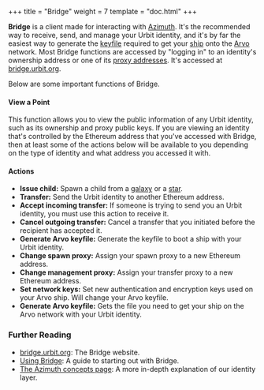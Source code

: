 +++
title = "Bridge"
weight = 7
template = "doc.html"
+++

**Bridge** is a client made for interacting with [Azimuth](../azimuth). It's the recommended way to receive, send, and manage your Urbit identity, and it's by far the easiest way to generate the [keyfile](../keyfile) required to get your [ship](../ship) onto the [Arvo](../arvo) network. Most Bridge functions are accessed by "logging in" to an identity's ownership address or one of its [proxy addresses](../proxies). It's accessed at [bridge.urbit.org](https://bridge.urbit.org/).

Below are some important functions of Bridge.

#### View a Point

This function allows you to view the public information of any Urbit identity, such as its ownership and proxy public keys. If you are viewing an identity that's controlled by the Ethereum address that you've accessed with Bridge, then at least some of the actions below will be available to you depending on the type of identity and what address you accessed it with.

#### Actions

- **Issue child:** Spawn a child from a [galaxy](../galaxy) or a [star](../star).
- **Transfer:** Send the Urbit identity to another Ethereum address.
- **Accept incoming transfer:** If someone is trying to send you an Urbit identity, you must use this action to receive it.
- **Cancel outgoing transfer:** Cancel a transfer that you initiated before the recipient has accepted it.
- **Generate Arvo keyfile:** Generate the keyfile to boot a ship with your Urbit identity.
- **Change spawn proxy:** Assign your spawn proxy to a new Ethereum address.
- **Change management proxy:** Assign your transfer proxy to a new Ethereum address.
- **Set network keys:** Set new authentication and encryption keys used on your Arvo ship. Will change your Arvo keyfile.
- **Generate Arvo keyfile:** Gets the file you need to get your ship on the Arvo network with your Urbit identity.

### Further Reading

- [bridge.urbit.org](https://bridge.urbit.org/): The Bridge website.
- [Using Bridge](@/using/operations/using-bridge.md): A guide to starting out with Bridge.
- [The Azimuth concepts page](@/docs/concepts/azimuth.md): A more in-depth explanation of our identity layer.
